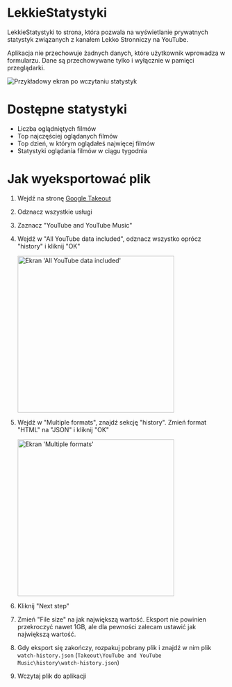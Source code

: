 # LekkieStatystyki

LekkieStatystyki to strona, która pozwala na wyświetlanie prywatnych statystyk związanych z kanałem Lekko Stronniczy na YouTube.

Aplikacja nie przechowuje żadnych danych, które użytkownik wprowadza w formularzu. Dane są przechowywane tylko i wyłącznie w pamięci przeglądarki.

![Przykładowy ekran po wczytaniu statystyk](https://github.com/Akasiek/lekkiestatystyki/assets/37307597/b4123c03-9467-4bcd-9bfc-e3bc60146d0f)

# Dostępne statystyki

- Liczba oglądniętych filmów
- Top najczęściej oglądanych filmów
- Top dzień, w którym oglądałeś najwięcej filmów
- Statystyki oglądania filmów w ciągu tygodnia

# Jak wyeksportować plik

1. Wejdź na stronę [Google Takeout](https://takeout.google.com/settings/takeout)
2. Odznacz wszystkie usługi
3. Zaznacz "YouTube and YouTube Music"
4. Wejdź w "All YouTube data included", odznacz wszystko oprócz "history" i kliknij "OK"

   <img src="https://github.com/Akasiek/lekkiestatystyki/assets/37307597/ee35c811-d599-4104-bdb6-9acd3bfb2f89" alt="Ekran 'All YouTube data included'" width="360px" />

5. Wejdź w "Multiple formats", znajdź sekcję "history". Zmień format "HTML" na "JSON" i kliknij "OK"

   <img src="https://github.com/Akasiek/lekkiestatystyki/assets/37307597/e90c3a3d-9370-403e-9f10-b3e4a6d09257" alt="Ekran 'Multiple formats'" width="360px" />
    
6. Kliknij "Next step"
7. Zmień "File size" na jak największą wartość. Eksport nie powinien przekroczyć nawet 1GB, ale dla pewności zalecam ustawić jak największą wartość.
8. Gdy eksport się zakończy, rozpakuj pobrany plik i znajdź w nim plik `watch-history.json` (`Takeout\YouTube and YouTube Music\history\watch-history.json`)
9. Wczytaj plik do aplikacji
